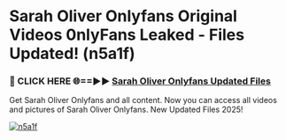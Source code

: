 # Sarah Oliver Onlyfans Original Videos 0nlyFans Leaked - Files Updated! (n5a1f)

<h3>🔴 CLICK HERE 🌐==►► <a href="https://tinyurl.com/brd5kh86" rel="nofollow">Sarah Oliver Onlyfans Updated Files</a></h3>

Get Sarah Oliver Onlyfans and all content. Now you can access all videos and pictures of Sarah Oliver Onlyfans. New Updated Files 2025!

[![n5a1f](https://i.imgur.com/K7sEzmb.gif)](https://tinyurl.com/brd5kh86)
